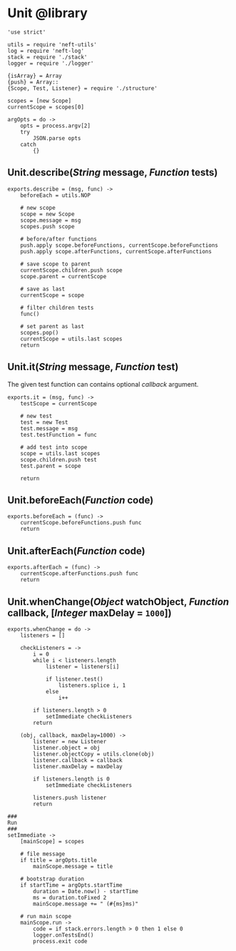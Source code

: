 Unit @library
=============

	'use strict'

	utils = require 'neft-utils'
	log = require 'neft-log'
	stack = require './stack'
	logger = require './logger'

	{isArray} = Array
	{push} = Array::
	{Scope, Test, Listener} = require './structure'

	scopes = [new Scope]
	currentScope = scopes[0]

	argOpts = do ->
		opts = process.argv[2]
		try
			JSON.parse opts
		catch
			{}

Unit.describe(*String* message, *Function* tests)
-------------------------------------------------

	exports.describe = (msg, func) ->
		beforeEach = utils.NOP

		# new scope
		scope = new Scope
		scope.message = msg
		scopes.push scope

		# before/after functions
		push.apply scope.beforeFunctions, currentScope.beforeFunctions
		push.apply scope.afterFunctions, currentScope.afterFunctions

		# save scope to parent
		currentScope.children.push scope
		scope.parent = currentScope

		# save as last
		currentScope = scope

		# filter children tests
		func()

		# set parent as last
		scopes.pop()
		currentScope = utils.last scopes
		return

Unit.it(*String* message, *Function* test)
------------------------------------------

The given test function can contains optional *callback* argument.

	exports.it = (msg, func) ->
		testScope = currentScope

		# new test
		test = new Test
		test.message = msg
		test.testFunction = func

		# add test into scope
		scope = utils.last scopes
		scope.children.push test
		test.parent = scope

		return

Unit.beforeEach(*Function* code)
--------------------------------

	exports.beforeEach = (func) ->
		currentScope.beforeFunctions.push func
		return

Unit.afterEach(*Function* code)
-------------------------------

	exports.afterEach = (func) ->
		currentScope.afterFunctions.push func
		return

Unit.whenChange(*Object* watchObject, *Function* callback, [*Integer* maxDelay = `1000`])
-----------------------------------------------------------------------------------------

	exports.whenChange = do ->
		listeners = []

		checkListeners = ->
			i = 0
			while i < listeners.length
				listener = listeners[i]

				if listener.test()
					listeners.splice i, 1
				else
					i++

			if listeners.length > 0
				setImmediate checkListeners
			return

		(obj, callback, maxDelay=1000) ->
			listener = new Listener
			listener.object = obj
			listener.objectCopy = utils.clone(obj)
			listener.callback = callback
			listener.maxDelay = maxDelay

			if listeners.length is 0
				setImmediate checkListeners

			listeners.push listener
			return

	###
	Run
	###
	setImmediate ->
		[mainScope] = scopes

		# file message
		if title = argOpts.title
			mainScope.message = title

		# bootstrap duration
		if startTime = argOpts.startTime
			duration = Date.now() - startTime
			ms = duration.toFixed 2
			mainScope.message += " (#{ms}ms)"

		# run main scope
		mainScope.run ->
			code = if stack.errors.length > 0 then 1 else 0
			logger.onTestsEnd()
			process.exit code
